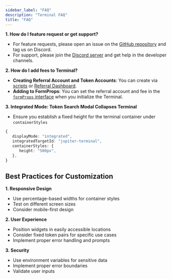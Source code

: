 ```yaml
---
sidebar_label: "FAQ"
description: "Terminal FAQ"
title: "FAQ"
---
```


<head>
    <title>Terminal FAQ</title>
    <meta name="twitter:card" content="summary" />
</head>

**1. How do I feature request or get support?**

- For feature requests, please open an issue on the [GitHub repository](https://github.com/jup-ag/terminal/issues) and tag us on Discord.
- For support, please join the [Discord server](https://discord.gg/jup) and get help in the developer channels.

**2. How do I add fees to Terminal?**

- **Creating Referral Account and Token Accounts**: You can create via [scripts](/docs/ultra-api/add-fees-to-ultra) or [Referral Dashboard](https://referral.jup.ag).
- **Adding to FormProps**: You can set the referral account and fee in the [`formProps` interface](/docs/tool-kits/terminal/customization#form-props-configuration) when you initialize the Terminal.

**3. Integrated Mode: Token Search Modal Collapses Terminal**

- Ensure you establish a fixed height for the terminal container under `containerStyles`

```typescript
{
   displayMode: "integrated",
   integratedTargetId: "jupiter-terminal",
   containerStyles: {
      height: "500px",
   },
}
```

## Best Practices for Customization

**1. Responsive Design**

   - Use percentage-based widths for container styles
   - Test on different screen sizes
   - Consider mobile-first design

**2. User Experience**

   - Position widgets in easily accessible locations
   - Consider fixed token pairs for specific use cases
   - Implement proper error handling and prompts

**3. Security**

   - Use environment variables for sensitive data
   - Implement proper error boundaries
   - Validate user inputs

